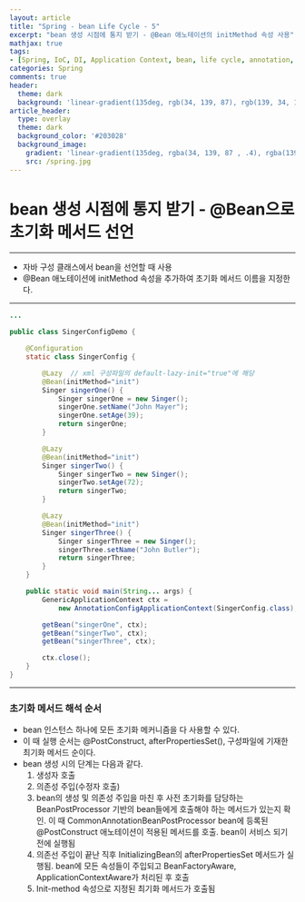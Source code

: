 ```yaml
---
layout: article
title: "Spring - bean Life Cycle - 5"
excerpt: "bean 생성 시점에 통지 받기 - @Bean 애노테이션의 initMethod 속성 사용"
mathjax: true
tags:
- [Spring, IoC, DI, Application Context, bean, life cycle, annotation, Bean, initMethod]
categories: Spring
comments: true
header:
  theme: dark
  background: 'linear-gradient(135deg, rgb(34, 139, 87), rgb(139, 34, 139))'
article_header:
  type: overlay
  theme: dark
  background_color: '#203028'
  background_image:
    gradient: 'linear-gradient(135deg, rgba(34, 139, 87 , .4), rgba(139, 34, 139, .4))'
    src: /spring.jpg
---
```


# bean 생성 시점에 통지 받기 - @Bean으로 초기화 메서드 선언

---

- 자바 구성 클래스에서 bean을 선언할 때 사용
- @Bean 애노테이션에 initMethod 속성을 추가하여 초기화 메서드 이름을 지정한다.

---

```java
...

public class SingerConfigDemo {

	@Configuration
	static class SingerConfig {

		@Lazy  // xml 구성파일의 default-lazy-init="true"에 해당
		@Bean(initMethod="init")
		Singer singerOne() {
			Singer singerOne = new Singer();
			singerOne.setName("John Mayer");
			singerOne.setAge(39);
			return singerOne;
		}

		@Lazy
		@Bean(initMethod="init")
		Singer singerTwo() {
			Singer singerTwo = new Singer();
			singerTwo.setAge(72);
			return singerTwo;
		}

		@Lazy
		@Bean(initMethod="init")
		Singer singerThree() {
			Singer singerThree = new Singer();
			singerThree.setName("John Butler");
			return singerThree;
		}
	}

	public static void main(String... args) {
		GenericApplicationContext ctx =
			new AnnotationConfigApplicationContext(SingerConfig.class);

		getBean("singerOne", ctx);
		getBean("singerTwo", ctx);
		getBean("singerThree", ctx);

		ctx.close();
	}
}
```

---

### 초기화 메서드 해석 순서

- bean 인스턴스 하나에 모든 초기화 메커니즘을 다 사용할 수 있다.
- 이 때 실행 순서는 @PostConstruct, afterPropertiesSet(), 구성파일에 기재한 최기화 메서드 순이다.
- bean 생성 시의 단계는 다음과 같다.
  1. 생성자 호출
  2. 의존성 주입(수정자 호출)
  3. bean의 생성 및 의존성 주입을 마친 후 사전 초기화를 담당하는 BeanPostProcessor 기반의 bean들에게 호출해야 하는 메서드가 있는지 확인. 이 때 CommonAnnotationBeanPostProcessor bean에 등록된 @PostConstruct 애노테이션이 적용된 메서드를 호출. bean이 서비스 되기 전에 실행됨
  4. 의존선 주입이 끝난 직후 InitializingBean의 afterPropertiesSet 메서드가 실행됨. bean에 모든 속성들이 주입되고 BeanFactoryAware, ApplicationContextAware가 처리된 후 호출
  5. Init-method 속성으로 지정된 최기화 메서드가 호출됨

